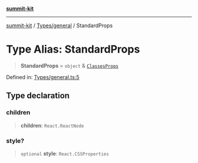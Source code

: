 [**summit-kit**](../../../README.md)

***

[summit-kit](../../../modules.md) / [Types/general](../README.md) / StandardProps

# Type Alias: StandardProps

> **StandardProps** = `object` & [`ClassesProps`](ClassesProps.md)

Defined in: [Types/general.ts:5](https://github.com/andrewgremlich/summit-kit/blob/ba5ddb1e413ce2b75bfd7d19b9d7c86d2f2969f9/src/react/Types/general.ts#L5)

## Type declaration

### children

> **children**: `React.ReactNode`

### style?

> `optional` **style**: `React.CSSProperties`
